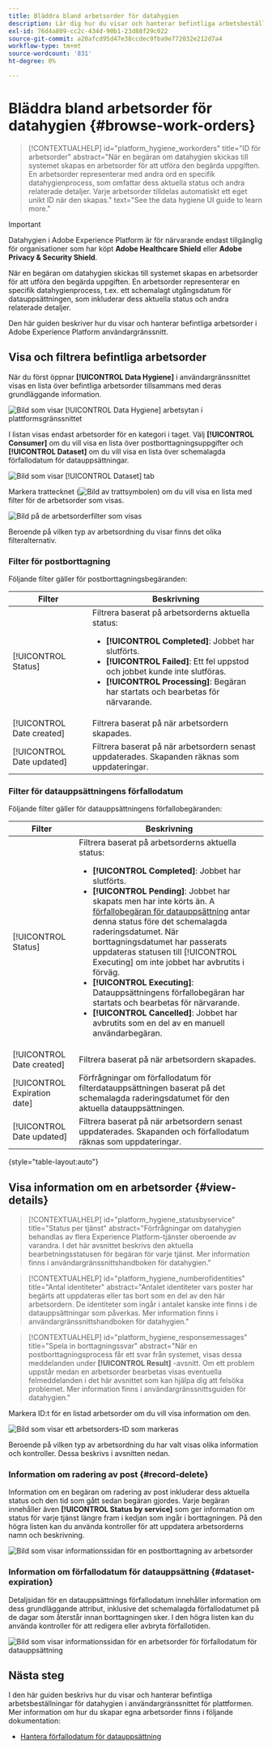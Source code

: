 ```yaml
---
title: Bläddra bland arbetsorder för datahygien
description: Lär dig hur du visar och hanterar befintliga arbetsbeställningar för datahygien i Adobe Experience Platform användargränssnitt.
exl-id: 76d4a809-cc2c-434d-90b1-23d88f29c022
source-git-commit: a20afcd95d47e38ccdec9fba9e772032e212d7a4
workflow-type: tm+mt
source-wordcount: '831'
ht-degree: 0%

---
```


# Bläddra bland arbetsorder för datahygien {#browse-work-orders}

>[!CONTEXTUALHELP]
>id="platform_hygiene_workorders"
>title="ID för arbetsorder"
>abstract="När en begäran om datahygien skickas till systemet skapas en arbetsorder för att utföra den begärda uppgiften. En arbetsorder representerar med andra ord en specifik datahygienprocess, som omfattar dess aktuella status och andra relaterade detaljer. Varje arbetsorder tilldelas automatiskt ett eget unikt ID när den skapas."
>text="See the data hygiene UI guide to learn more."

>[!IMPORTANT]
>
>Datahygien i Adobe Experience Platform är för närvarande endast tillgänglig för organisationer som har köpt **Adobe Healthcare Shield** eller **Adobe Privacy &amp; Security Shield**.

När en begäran om datahygien skickas till systemet skapas en arbetsorder för att utföra den begärda uppgiften. En arbetsorder representerar en specifik datahygienprocess, t.ex. ett schemalagt utgångsdatum för datauppsättningen, som inkluderar dess aktuella status och andra relaterade detaljer.

Den här guiden beskriver hur du visar och hanterar befintliga arbetsorder i Adobe Experience Platform användargränssnitt.

## Visa och filtrera befintliga arbetsorder

När du först öppnar **[!UICONTROL Data Hygiene]** i användargränssnittet visas en lista över befintliga arbetsorder tillsammans med deras grundläggande information.

![Bild som visar [!UICONTROL Data Hygiene] arbetsytan i plattformsgränssnittet](../images/ui/browse/work-order-list.png)

I listan visas endast arbetsorder för en kategori i taget. Välj **[!UICONTROL Consumer]** om du vill visa en lista över postborttagningsuppgifter och **[!UICONTROL Dataset]** om du vill visa en lista över schemalagda förfallodatum för datauppsättningar.

![Bild som visar [!UICONTROL Dataset] tab](../images/ui/browse/dataset-tab.png)

Markera trattecknet (![Bild av trattsymbolen](../images/ui/browse/funnel-icon.png)) om du vill visa en lista med filter för de arbetsorder som visas.

![Bild på de arbetsorderfilter som visas](../images/ui/browse/filters.png)

Beroende på vilken typ av arbetsordning du visar finns det olika filteralternativ.

### Filter för postborttagning

Följande filter gäller för postborttagningsbegäranden:

| Filter | Beskrivning |
| --- | --- |
| [!UICONTROL Status] | Filtrera baserat på arbetsorderns aktuella status:<ul><li>**[!UICONTROL Completed]**: Jobbet har slutförts.</li><li>**[!UICONTROL Failed]**: Ett fel uppstod och jobbet kunde inte slutföras.</li><li>**[!UICONTROL Processing]**: Begäran har startats och bearbetas för närvarande.</li></ul> |
| [!UICONTROL Date created] | Filtrera baserat på när arbetsordern skapades. |
| [!UICONTROL Date updated] | Filtrera baserat på när arbetsordern senast uppdaterades. Skapanden räknas som uppdateringar. |

### Filter för datauppsättningens förfallodatum

Följande filter gäller för datauppsättningens förfallobegäranden:

| Filter | Beskrivning |
| --- | --- |
| [!UICONTROL Status] | Filtrera baserat på arbetsorderns aktuella status:<ul><li>**[!UICONTROL Completed]**: Jobbet har slutförts.</li><li>**[!UICONTROL Pending]**: Jobbet har skapats men har inte körts än. A [förfallobegäran för datauppsättning](./dataset-expiration.md) antar denna status före det schemalagda raderingsdatumet. När borttagningsdatumet har passerats uppdateras statusen till [!UICONTROL Executing] om inte jobbet har avbrutits i förväg.</li><li>**[!UICONTROL Executing]**: Datauppsättningens förfallobegäran har startats och bearbetas för närvarande.</li><li>**[!UICONTROL Cancelled]**: Jobbet har avbrutits som en del av en manuell användarbegäran.</li></ul> |
| [!UICONTROL Date created] | Filtrera baserat på när arbetsordern skapades. |
| [!UICONTROL Expiration date] | Förfrågningar om förfallodatum för filterdatauppsättningen baserat på det schemalagda raderingsdatumet för den aktuella datauppsättningen. |
| [!UICONTROL Date updated] | Filtrera baserat på när arbetsordern senast uppdaterades. Skapanden och förfallodatum räknas som uppdateringar. |

{style="table-layout:auto"}

## Visa information om en arbetsorder {#view-details}

>[!CONTEXTUALHELP]
>id="platform_hygiene_statusbyservice"
>title="Status per tjänst"
>abstract="Förfrågningar om datahygien behandlas av flera Experience Platform-tjänster oberoende av varandra. I det här avsnittet beskrivs den aktuella bearbetningsstatusen för begäran för varje tjänst. Mer information finns i användargränssnittshandboken för datahygien."

>[!CONTEXTUALHELP]
>id="platform_hygiene_numberofidentities"
>title="Antal identiteter"
>abstract="Antalet identiteter vars poster har begärts att uppdateras eller tas bort som en del av den här arbetsordern. De identiteter som ingår i antalet kanske inte finns i de datauppsättningar som påverkas. Mer information finns i användargränssnittshandboken för datahygien."

>[!CONTEXTUALHELP]
>id="platform_hygiene_responsemessages"
>title="Spela in borttagningssvar"
>abstract="När en postborttagningsprocess får ett svar från systemet, visas dessa meddelanden under **[!UICONTROL Result]** -avsnitt. Om ett problem uppstår medan en arbetsorder bearbetas visas eventuella felmeddelanden i det här avsnittet som kan hjälpa dig att felsöka problemet. Mer information finns i användargränssnittsguiden för datahygien."

Markera ID:t för en listad arbetsorder om du vill visa information om den.

![Bild som visar ett arbetsorders-ID som markeras](../images/ui/browse/select-work-order.png)

Beroende på vilken typ av arbetsordning du har valt visas olika information och kontroller. Dessa beskrivs i avsnitten nedan.

### Information om radering av post {#record-delete}

Information om en begäran om radering av post inkluderar dess aktuella status och den tid som gått sedan begäran gjordes. Varje begäran innehåller även **[!UICONTROL Status by service]** som ger information om status för varje tjänst längre fram i kedjan som ingår i borttagningen. På den högra listen kan du använda kontroller för att uppdatera arbetsorderns namn och beskrivning.

![Bild som visar informationssidan för en postborttagning av arbetsorder](../images/ui/browse/record-delete-details.png)

### Information om förfallodatum för datauppsättning {#dataset-expiration}

Detaljsidan för en datauppsättnings förfallodatum innehåller information om dess grundläggande attribut, inklusive det schemalagda förfallodatumet på de dagar som återstår innan borttagningen sker. I den högra listen kan du använda kontroller för att redigera eller avbryta förfallotiden.

![Bild som visar informationssidan för en arbetsorder för förfallodatum för datauppsättning](../images/ui/browse/ttl-details.png)

## Nästa steg

I den här guiden beskrivs hur du visar och hanterar befintliga arbetsbeställningar för datahygien i användargränssnittet för plattformen. Mer information om hur du skapar egna arbetsorder finns i följande dokumentation:

* [Hantera förfallodatum för datauppsättning](./dataset-expiration.md)
<!-- * [Manage record deletes](./record-delete.md) -->
